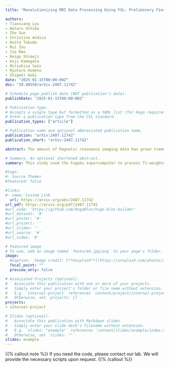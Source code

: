 ```yaml
---
title: "Revolutionizing MRI Data Processing Using FSL: Preliminary Findings with the Fugaku Supercomputer"

authors:
- Tianxiang Lyu
- Wataru Uchida
- Zhe Sun
- Christina Andica
- Keita Tokuda
- Rui Zou
- Jie Mao
- Keigo Shimoji
- Koji Kamagata
- Mitsuhisa Sato
- Ryutaro Himeno
- Shigeki Aoki
date: "2025-01-15T00:00:00Z"
doi: "10.48550/arXiv.2407.11742"

# Schedule page publish date (NOT publication's date).
publishDate: "2025-01-15T00:00:00Z"

# Publication type.
# Accepts a single type but formatted as a YAML list (for Hugo requirements).
# Enter a publication type from the CSL standard.
publication_types: ["article"]

# Publication name and optional abbreviated publication name.
publication: "arXiv:2407.11742"
publication_short: "arXiv:2407.11742"

abstract: The amount of Magnetic resonance imaging data has grown tremendously recently, creating an urgent need to accelerate data processing, which requires substantial computational resources and time. In this preliminary study, we applied FMRIB Software Library commands on T1-weighted and diffusion-weighted images of a single young adult using the Fugaku supercomputer. The tensor-based measurements and subcortical structure segmentations performed on Fugaku supercomputer were highly consistent with those from conventional systems, demonstrating its reliability and significantly reduced processing time.

# Summary. An optional shortened abstract.
summary: This study used the Fugaku supercomputer to process T1-weighted and diffusion-weighted MRI images, achieving results consistent with conventional systems. The supercomputer significantly reduced processing time while maintaining reliability.

#tags:
#- Source Themes
#featured: false

#links:
#- name: Custom Link
  url: https://arxiv.org/abs/2407.11742
url_pdf: https://arxiv.org/pdf/2407.11742
#url_code: 'https://github.com/HugoBlox/hugo-blox-builder'
#url_dataset: '#'
#url_poster: '#'
#url_project: ''
#url_slides: ''
#url_source: '#'
#url_video: '#'

# Featured image
# To use, add an image named `featured.jpg/png` to your page's folder. 
image:
  #caption: 'Image credit: [**Unsplash**](https://unsplash.com/photos/s9CC2SKySJM)'
  focal_point: ""
  preview_only: false

# Associated Projects (optional).
#   Associate this publication with one or more of your projects.
#   Simply enter your project's folder or file name without extension.
#   E.g. `internal-project` references `content/project/internal-project/index.md`.
#   Otherwise, set `projects: []`.
projects:
- internal-project

# Slides (optional).
#   Associate this publication with Markdown slides.
#   Simply enter your slide deck's filename without extension.
#   E.g. `slides: "example"` references `content/slides/example/index.md`.
#   Otherwise, set `slides: ""`.
slides: example
---
```



{{% callout note %}}
If you need the code, please contact our lab. We will provide the necessary scripts upon request.
{{% /callout %}}
<!-- 
Add the publication's **full text** or **supplementary notes** here. You can use rich formatting such as including [code, math, and images](https://docs.hugoblox.com/content/writing-markdown-latex/). -->
